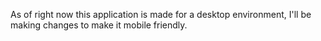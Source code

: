 As of right now this application is made for a desktop environment, I'll be making changes to make it mobile friendly.
